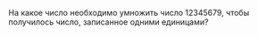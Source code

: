 На какое число необходимо умножить число 12345679, чтобы получилось число, записанное одними единицами?